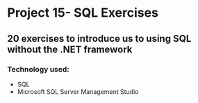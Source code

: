 # Project 15- SQL Exercises

## 20 exercises to introduce us to using SQL without the .NET framework

### Technology used:

- SQL
- Microsoft SQL Server Management Studio 
